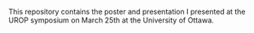 This repository contains the poster and presentation I presented at the UROP symposium on March 25th at the University of Ottawa. 


